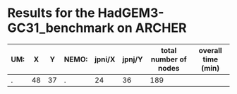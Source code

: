 # Results for the HadGEM3-GC31_benchmark on ARCHER

UM: | X | Y | NEMO: | jpni/X | jpnj/Y | total number of nodes | overall time (min)
---- | -------|--------|---------|--------|----------|-------|----
 .  | 48 | 37 | .| 24 |36 | 189 | 

 
